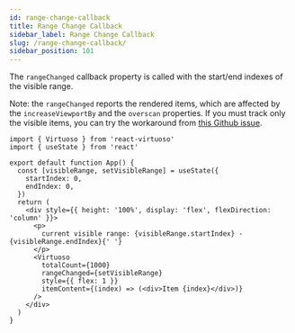 ```yaml
---
id: range-change-callback
title: Range Change Callback
sidebar_label: Range Change Callback
slug: /range-change-callback/
sidebar_position: 101
---
```


The `rangeChanged` callback property is called with the start/end indexes of the visible range.

Note: the `rangeChanged` reports the rendered items, which are affected by the `increaseViewportBy` and the `overscan` properties.
If you must track only the visible items, you can try the workaround from [this Github issue](https://github.com/petyosi/react-virtuoso/issues/118#issuecomment-642156138).

```tsx live
import { Virtuoso } from 'react-virtuoso'
import { useState } from 'react'

export default function App() {
  const [visibleRange, setVisibleRange] = useState({
    startIndex: 0,
    endIndex: 0,
  })
  return (
    <div style={{ height: '100%', display: 'flex', flexDirection: 'column' }}>
      <p>
        current visible range: {visibleRange.startIndex} - {visibleRange.endIndex}{' '}
      </p>
      <Virtuoso
        totalCount={1000}
        rangeChanged={setVisibleRange}
        style={{ flex: 1 }}
        itemContent={(index) => (<div>Item {index}</div>)}
      />
    </div>
  )
}
```

